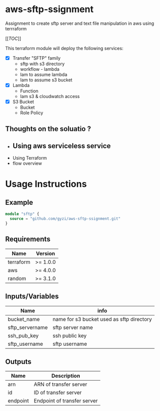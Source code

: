 # aws-sftp-ssignment
Assignment to create sftp server and text file manipulation  in aws using terrraform 

[[_TOC_]]

This terraform module will deploy the following services:

- [x] Transfer "SFTP" family
    - sftp with s3 directory
    - workflow - lambda 
    - Iam to assume lambda
    - Iam to assume s3 bucket
- [x] Lambda
    - Function
    - Iam s3 & cloudwatch access
- [x] S3 Bucket
    - Bucket
    - Role Policy

## Thoughts on the soluatio ?
- Using aws serviceless service
    - 
- Using Terraform 
- flow overview 


# Usage Instructions
## Example
```terraform
module "sftp" {
  source = "github.com/gyzi/aws-sftp-ssignment.git"
}
```

## Requirements
| Name | Version |
|------|---------|
| terraform | >= 1.0.0 |
| aws | >= 4.0.0 |
| random | >= 3.1.0 |

## Inputs/Variables
| Name | info |
|------|---------|
| bucket_name | name for s3 bucket used as sftp directory |
| sftp_servername | sftp server name |
| ssh_pub_key | ssh public key |
| sftp_username | sftp username |

## Outputs

| Name | Description |
|------|-------------|
| arn | ARN of transfer server |
| id | ID of transfer server |
| endpoint | Endpoint of transfer server |


